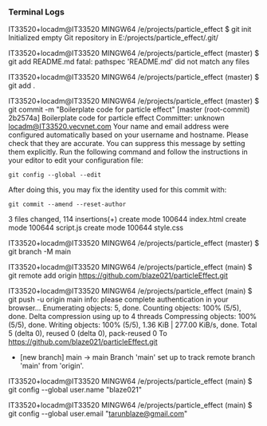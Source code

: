 ### Terminal Logs

IT33520+locadm@IT33520 MINGW64 /e/projects/particle_effect
$ git init
Initialized empty Git repository in E:/projects/particle_effect/.git/

IT33520+locadm@IT33520 MINGW64 /e/projects/particle_effect (master)
$ git add README.md
fatal: pathspec 'README.md' did not match any files

IT33520+locadm@IT33520 MINGW64 /e/projects/particle_effect (master)
$ git add .

IT33520+locadm@IT33520 MINGW64 /e/projects/particle_effect (master)
$ git commit -m "Boilerplate code for particle effect"
[master (root-commit) 2b2574a] Boilerplate code 
for particle effect
 Committer: unknown <locadm@IT33520.vecvnet.com>
Your name and email address were configured automatically based
on your username and hostname. Please check that they are accurate.
You can suppress this message by setting them explicitly. Run the
following command and follow the instructions in your editor to edit
your configuration file:

    git config --global --edit

After doing this, you may fix the identity used 
for this commit with:

    git commit --amend --reset-author

 3 files changed, 114 insertions(+)
 create mode 100644 index.html
 create mode 100644 script.js
 create mode 100644 style.css

IT33520+locadm@IT33520 MINGW64 /e/projects/particle_effect (master)
$ git branch -M main

IT33520+locadm@IT33520 MINGW64 /e/projects/particle_effect (main)
$ git remote add origin https://github.com/blaze021/particleEffect.git

IT33520+locadm@IT33520 MINGW64 /e/projects/particle_effect (main)
$ git push -u origin main
info: please complete authentication in your browser...
Enumerating objects: 5, done.
Counting objects: 100% (5/5), done.
Delta compression using up to 4 threads
Compressing objects: 100% (5/5), done.
Writing objects: 100% (5/5), 1.36 KiB | 277.00 KiB/s, done.
Total 5 (delta 0), reused 0 (delta 0), pack-reused 0
To https://github.com/blaze021/particleEffect.git
 * [new branch]      main -> main
Branch 'main' set up to track remote branch 'main' from 'origin'.

IT33520+locadm@IT33520 MINGW64 /e/projects/particle_effect (main)
$ git config --global user.name "blaze021"

IT33520+locadm@IT33520 MINGW64 /e/projects/particle_effect (main)
$ git config --global user.email "tarunblaze@gmail.com"